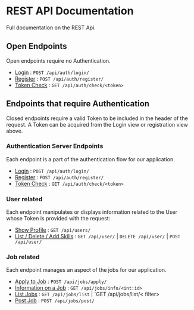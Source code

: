 # REST API Documentation

Full documentation on the REST Api.

## Open Endpoints

Open endpoints require no Authentication.

* [Login](docs/auth/login.md) : `POST /api/auth/login/`
* [Register](docs/auth/register.md) : `POST /api/auth/register/`
* [Token Check](docs/auth/check.md) : `GET /api/auth/check/<token>`

## Endpoints that require Authentication

Closed endpoints require a valid Token to be included in the header of the
request. A Token can be acquired from the Login view or registration view above.

### Authentication Server Endpoints

Each endpoint is a part of the authentication flow for our application.

* [Login](docs/auth/login.md) : `POST /api/auth/login/`
* [Register](docs/auth/register.md) : `POST /api/auth/register/`
* [Token Check](docs/auth/check.md) : `GET /api/auth/check/<token>`


### User related

Each endpoint manipulates or displays information related to the User whose
Token is provided with the request:

* [Show Profile](docs/user/profile.md) : `GET /api/users/`
* [List / Delete / Add Skills](docs/user/skills.md) : `GET /api/user/` | `DELETE /api/user/` | `POST /api/user/`

### Job related

Each endpoint manages an aspect of the jobs for our application.

* [Apply to Job](docs/jobs/apply.md) : `POST /api/jobs/apply/`
* [Information on a Job](docs/jobs/info.md) : `GET /api/jobs/info/<int:id>`
* [List Jobs](docs/jobs/list.md) : `GET /api/jobs/list` | `GET /api/jobs/list/< filter>
* [Post Job](docs/jobs/post.md) : `POST /api/jobs/post/`